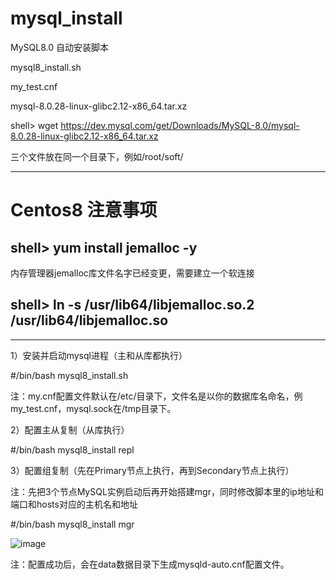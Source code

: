 # mysql_install
MySQL8.0 自动安装脚本 

mysql8_install.sh

my_test.cnf

mysql-8.0.28-linux-glibc2.12-x86_64.tar.xz

shell> wget https://dev.mysql.com/get/Downloads/MySQL-8.0/mysql-8.0.28-linux-glibc2.12-x86_64.tar.xz

三个文件放在同一个目录下，例如/root/soft/

------------------------------------------------------------------------------------
# Centos8 注意事项

## shell> yum install jemalloc -y

内存管理器jemalloc库文件名字已经变更，需要建立一个软连接

## shell> ln  -s  /usr/lib64/libjemalloc.so.2   /usr/lib64/libjemalloc.so

------------------------------------------------------------------------------------

1）安装并启动mysql进程（主和从库都执行）

#/bin/bash mysql8_install.sh

注：my.cnf配置文件默认在/etc/目录下，文件名是以你的数据库名命名，例my_test.cnf，mysql.sock在/tmp目录下。

2）配置主从复制（从库执行）

#/bin/bash mysql8_install repl

3）配置组复制（先在Primary节点上执行，再到Secondary节点上执行）

注：先把3个节点MySQL实例启动后再开始搭建mgr，同时修改脚本里的ip地址和端口和hosts对应的主机名和地址

#/bin/bash mysql8_install mgr

![image](https://raw.githubusercontent.com/hcymysql/mysql_install/master/mgr.png)

注：配置成功后，会在data数据目录下生成mysqld-auto.cnf配置文件。
